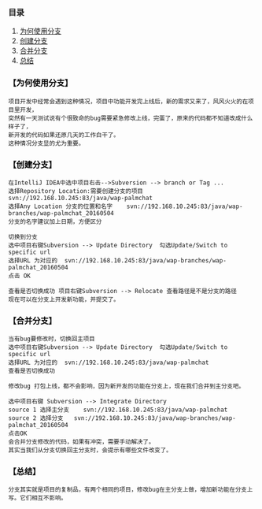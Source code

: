 ### 目录
1. <a href="#为何使用分支">为何使用分支</a>
2. <a href="#创建分支">创建分支</a>
3. <a href="#合并分支">合并分支</a>
4. <a href="#总结">总结</a>


### 【<a name="为何使用分支" id="为何使用分支" ><font color=black>为何使用分支</font></a>】
    项目开发中经常会遇到这种情况，项目中功能开发完上线后，新的需求又来了，风风火火的在项目里开发，    
    突然有一天测试说有个很致命的bug需要紧急修改上线，完蛋了，原来的代码都不知道改成什么样子了，    
    新开发的代码如果还原几天的工作白干了。
    这种情况分支显的尤为重要。
  
### 【<a name="创建分支" id="创建分支" ><font color=black>创建分支</font></a>】
    在IntelliJ IDEA中选中项目右击-->Subversion --> branch or Tag ...     
    选择Repository Location:需要创建分支的项目    svn://192.168.10.245:83/java/wap-palmchat
    选择Any Location 分支的位置和名字    svn://192.168.10.245:83/java/wap-branches/wap-palmchat_20160504
    分支的名字建议加上日期，方便区分    
         
    切换到分支      
    选中项目右键Subversion --> Update Directory  勾选Update/Switch to specific url   
    选择URL 为对应的  svn://192.168.10.245:83/java/wap-branches/wap-palmchat_20160504   
    点击 OK   
        
    查看是否切换成功 项目右键Subversion --> Relocate 查看路径是不是分支的路径    
    现在可以在分支上开发新功能，并提交了。  
     
### 【<a name="合并分支" id="合并分支" ><font color=black>合并分支</font></a>】
    当有bug要修改时，切换回主项目    
    选中项目右键Subversion --> Update Directory  勾选Update/Switch to specific url     
    选择URL 为对应的  svn://192.168.10.245:83/java/wap-palmchat    
    查看是否切换成功   
    
    修改bug 打包上线，都不会影响，因为新开发的功能在分支上，现在我们合并到主分支吧。
    
    选中项目右键 Subversion --> Integrate Directory      
    source 1 选择主分支    svn://192.168.10.245:83/java/wap-palmchat    
    source 2 选择分支   svn://192.168.10.245:83/java/wap-branches/wap-palmchat_20160504    
    点击OK   
    会合并分支修改的代码，如果有冲突，需要手动解决了。   
    其实当我们从分支切换回主分支时，会提示有哪些文件改变了。
    
### 【<a name="总结" id="总结" ><font color=black>总结</font></a>】
    分支其实就是项目的复制品，有两个相同的项目，修改bug在主分支上做，增加新功能在分支上写。它们相互不影响。
